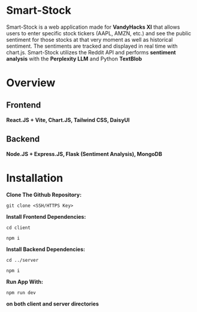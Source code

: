 # Smart-Stock

Smart-Stock is a web application made for **VandyHacks XI** that allows users to enter specific stock tickers (AAPL, AMZN, etc.) and see the public sentiment for those stocks at that very moment as well as historical sentiment. The sentiments are tracked and displayed in real time with chart.js. Smart-Stock utilizes the Reddit API and performs **sentiment analysis** with the **Perplexity LLM** and Python **TextBlob**

# Overview

## Frontend

#### React.JS + Vite, Chart.JS, Tailwind CSS, DaisyUI

## Backend

#### Node.JS + Express.JS, Flask (Sentiment Analysis), MongoDB

# Installation

**Clone The Github Repository:**

`
git clone <SSH/HTTPS Key>
`

**Install Frontend Dependencies:**

`
cd client
`

`
npm i
`


**Install Backend Dependencies:**

`
cd ../server
`

`
npm i
`

**Run App With:**

`
npm run dev
`

**on both client and server directories**